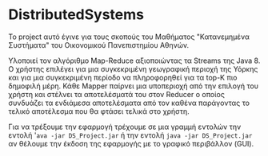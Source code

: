 # DistributedSystems

Το project αυτό έγινε για τους σκοπούς του Μαθήματος "Κατανεμημένα Συστήματα" του Οικονομικού Πανεπιστημίου Αθηνών.

Υλοποιεί τον αλγόριθμο Map-Reduce αξιοποιώντας τα Streams της Java 8. Ο χρήστης επιλέγει για μια συγκεκριμένη γεωγραφική περιοχή της
Υόρκης και για μια συγκεκριμένη περίοδο να πληροφορηθεί για τα top-K πιο δημοφιλή μέρη. Κάθε Mapper παίρνει μια υποπεριοχή από την επιλογή
του χρήστη και στέλνει τα αποτελέσματά του στον Reducer ο οποίος συνδυάζει τα ενδιάμεσα αποτελέσματα από τον καθένα παράγοντας το τελικό
αποτέλεσμα που θα φτάσει τελικά στο χρήστη.

Για να τρέξουμε την εφαρμογή τρέχουμε σε μια γραμμή εντολών την εντολή '`ava -jar DS_Project.jar` ή την εντολή `java -jar DS_Project.jar`
αν θέλουμε την έκδοση της εφαρμογής με το γραφικό περιβάλλον (GUI).
